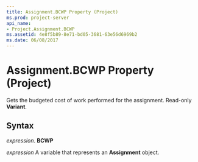 ```yaml
---
title: Assignment.BCWP Property (Project)
ms.prod: project-server
api_name:
- Project.Assignment.BCWP
ms.assetid: 4e8f5b89-8e71-bd05-3681-63e56d6969b2
ms.date: 06/08/2017
---
```



# Assignment.BCWP Property (Project)

Gets the budgeted cost of work performed for the assignment. Read-only **Variant**.


## Syntax

 _expression_. **BCWP**

 _expression_ A variable that represents an **Assignment** object.


